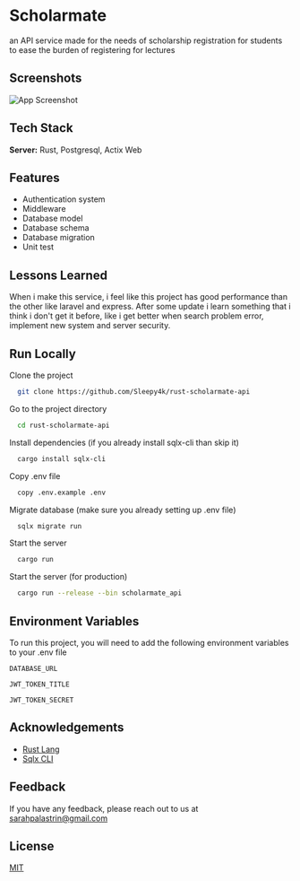 
# Scholarmate
an API service made for the needs of scholarship registration for students to ease the burden of registering for lectures

## Screenshots  

![App Screenshot](https://cdn.discordapp.com/attachments/881508824576565259/1121786577354489937/WhatsApp_Image_2023-06-23_at_19.58.46.jpg)

## Tech Stack  

**Server:** Rust, Postgresql, Actix Web

## Features  

- Authentication system
- Middleware
- Database model
- Database schema
- Database migration
- Unit test

## Lessons Learned  

When i make this service, i feel like this project has good performance than the other like laravel and express.
After some update i learn something that i think i don't get it before, like i get better when search problem error,
implement new system and server security.

## Run Locally  

Clone the project  

~~~bash  
  git clone https://github.com/Sleepy4k/rust-scholarmate-api
~~~

Go to the project directory  

~~~bash  
  cd rust-scholarmate-api
~~~

Install dependencies  (if you already install sqlx-cli than skip it)

~~~bash  
  cargo install sqlx-cli
~~~

Copy .env file

~~~bash  
  copy .env.example .env
~~~

Migrate database (make sure you already setting up .env file)

~~~bash  
  sqlx migrate run
~~~

Start the server

~~~bash  
  cargo run
~~~

Start the server (for production)

~~~bash  
  cargo run --release --bin scholarmate_api
~~~

## Environment Variables  

To run this project, you will need to add the following environment variables to your .env file  

`DATABASE_URL`  

`JWT_TOKEN_TITLE` 

`JWT_TOKEN_SECRET` 

## Acknowledgements  

- [Rust Lang](https://doc.rust-lang.org/book/)
- [Sqlx CLI](https://lib.rs/crates/sqlx-cli)

## Feedback  

If you have any feedback, please reach out to us at sarahpalastrin@gmail.com

## License  

[MIT](https://github.com/Sleepy4k/rust-scholarmate-api/blob/main/LICENSE)
